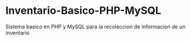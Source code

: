 # Inventario-Basico-PHP-MySQL
Sistema basico en PHP y MySQL para la recoleccion de informacion de un inventario
